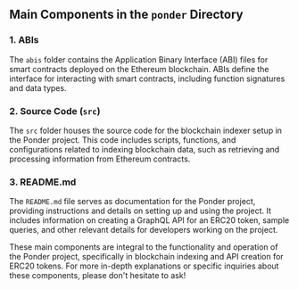 ## Main Components in the `ponder` Directory

### 1. ABIs
The `abis` folder contains the Application Binary Interface (ABI) files for smart contracts deployed on the Ethereum blockchain. ABIs define the interface for interacting with smart contracts, including function signatures and data types.

### 2. Source Code (`src`)
The `src` folder houses the source code for the blockchain indexer setup in the Ponder project. This code includes scripts, functions, and configurations related to indexing blockchain data, such as retrieving and processing information from Ethereum contracts.

### 3. README.md
The `README.md` file serves as documentation for the Ponder project, providing instructions and details on setting up and using the project. It includes information on creating a GraphQL API for an ERC20 token, sample queries, and other relevant details for developers working on the project.

These main components are integral to the functionality and operation of the Ponder project, specifically in blockchain indexing and API creation for ERC20 tokens. For more in-depth explanations or specific inquiries about these components, please don't hesitate to ask!
